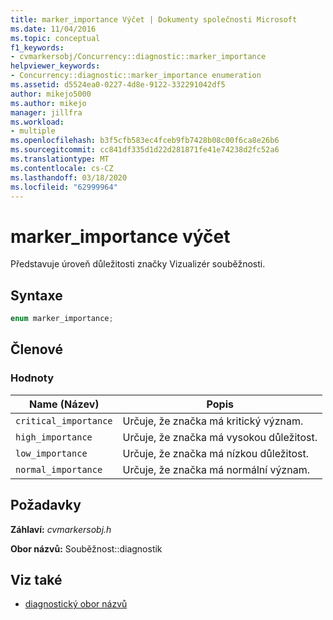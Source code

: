 ```yaml
---
title: marker_importance Výčet | Dokumenty společnosti Microsoft
ms.date: 11/04/2016
ms.topic: conceptual
f1_keywords:
- cvmarkersobj/Concurrency::diagnostic::marker_importance
helpviewer_keywords:
- Concurrency::diagnostic::marker_importance enumeration
ms.assetid: d5524ea0-0227-4d8e-9122-332291042df5
author: mikejo5000
ms.author: mikejo
manager: jillfra
ms.workload:
- multiple
ms.openlocfilehash: b3f5cfb583ec4fceb9fb7428b08c00f6ca8e26b6
ms.sourcegitcommit: cc841df335d1d22d281871fe41e74238d2fc52a6
ms.translationtype: MT
ms.contentlocale: cs-CZ
ms.lasthandoff: 03/18/2020
ms.locfileid: "62999964"
---
```

# <a name="marker_importance-enumeration"></a>marker_importance výčet
Představuje úroveň důležitosti značky Vizualizér souběžnosti.

## <a name="syntax"></a>Syntaxe

```cpp
enum marker_importance;
```

## <a name="members"></a>Členové

### <a name="values"></a>Hodnoty

|Name (Název)|Popis|
|----------|-----------------|
|`critical_importance`|Určuje, že značka má kritický význam.|
|`high_importance`|Určuje, že značka má vysokou důležitost.|
|`low_importance`|Určuje, že značka má nízkou důležitost.|
|`normal_importance`|Určuje, že značka má normální význam.|

## <a name="requirements"></a>Požadavky
 **Záhlaví:** *cvmarkersobj.h*

 **Obor názvů:** Souběžnost::diagnostik

## <a name="see-also"></a>Viz také
- [diagnostický obor názvů](../profiling/diagnostic-namespace.md)